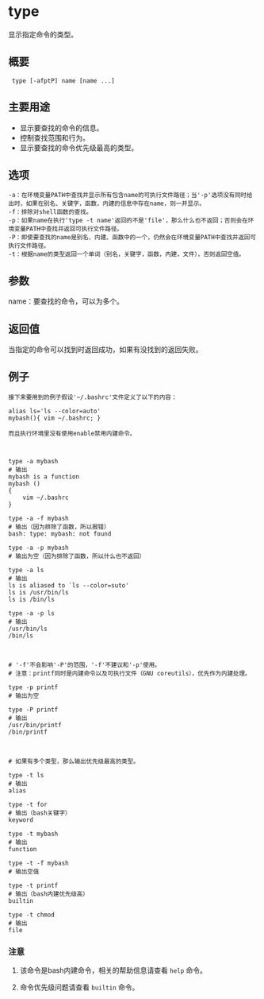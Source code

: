 #  type

显示指定命令的类型。

##  概要

    
    
     type [-afptP] name [name ...]
    

##  主要用途

  * 显示要查找的命令的信息。 
  * 控制查找范围和行为。 
  * 显示要查找的命令优先级最高的类型。 

##  选项

    
    
    -a：在环境变量PATH中查找并显示所有包含name的可执行文件路径；当'-p'选项没有同时给出时，如果在别名、关键字，函数，内建的信息中存在name，则一并显示。
    -f：排除对shell函数的查找。
    -p：如果name在执行'type -t name'返回的不是'file'，那么什么也不返回；否则会在环境变量PATH中查找并返回可执行文件路径。
    -P：即使要查找的name是别名、内建、函数中的一个，仍然会在环境变量PATH中查找并返回可执行文件路径。
    -t：根据name的类型返回一个单词（别名，关键字，函数，内建，文件），否则返回空值。
    

##  参数

name：要查找的命令，可以为多个。

##  返回值

当指定的命令可以找到时返回成功，如果有没找到的返回失败。

##  例子

    
    
    接下来要用到的例子假设'~/.bashrc'文件定义了以下的内容：
    
    alias ls='ls --color=auto'
    mybash(){ vim ~/.bashrc; }
    
    而且执行环境里没有使用enable禁用内建命令。
    
    
    
    type -a mybash
    # 输出
    mybash is a function
    mybash ()
    {
        vim ~/.bashrc
    }
    
    type -a -f mybash
    # 输出（因为排除了函数，所以报错）
    bash: type: mybash: not found
    
    type -a -p mybash
    # 输出为空（因为排除了函数，所以什么也不返回）
    
    type -a ls
    # 输出
    ls is aliased to `ls --color=suto'
    ls is /usr/bin/ls
    ls is /bin/ls
    
    type -a -p ls
    # 输出
    /usr/bin/ls
    /bin/ls
    
    
    
    # '-f'不会影响'-P'的范围，'-f'不建议和'-p'使用。
    # 注意：printf同时是内建命令以及可执行文件（GNU coreutils），优先作为内建处理。
    
    type -p printf
    # 输出为空
    
    type -P printf
    # 输出
    /usr/bin/printf
    /bin/printf
    
    
    
    # 如果有多个类型，那么输出优先级最高的类型。
    
    type -t ls
    # 输出
    alias
    
    type -t for
    # 输出（bash关键字）
    keyword
    
    type -t mybash
    # 输出
    function
    
    type -t -f mybash
    # 输出空值
    
    type -t printf
    # 输出（bash内建优先级高）
    builtin
    
    type -t chmod
    # 输出
    file
    

###  注意

  1. 该命令是bash内建命令，相关的帮助信息请查看 ` help ` 命令。 

  2. 命令优先级问题请查看 ` builtin ` 命令。 

